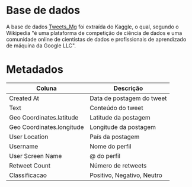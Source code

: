 # Base de dados
A base de dados [Tweets_Mg](https://www.kaggle.com/datasets/domimonteiro/tweets-mg?resource=download) foi extraída do Kaggle, o qual, segundo o Wikipedia "é uma plataforma de competição de ciência de dados e uma comunidade online de cientistas de dados e profissionais de aprendizado de máquina da Google LLC".
# Metadados
| Coluna                    | Descrição                  |
|---------------------------|----------------------------|
| Created At                | Data de postagem do tweet  |
| Text                      | Conteúdo do tweet          |
| Geo Coordinates.latitude  | Latitude da postagem       |
| Geo Coordinates.longitude | Longitude da postagem      |
| User Location             | País da postagem           |
| Username                  | Nome do perfil             |
| User Screen Name          | @ do perfil                |
| Retweet Count             | Número de retweets         |
| Classificacao             | Positivo, Negativo, Neutro |
